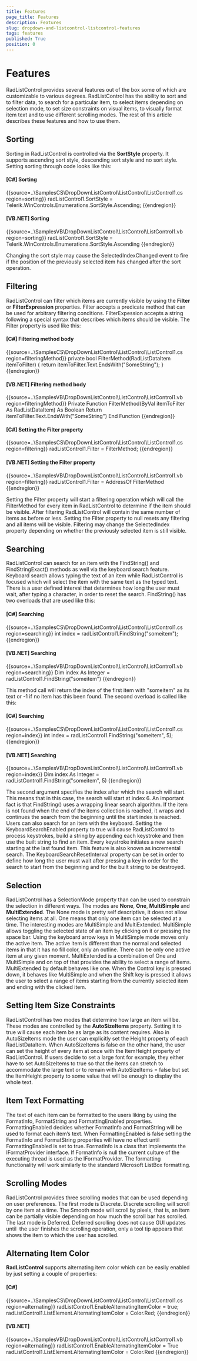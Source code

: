 ```yaml
---
title: Features
page_title: Features
description: Features
slug: dropdown-and-listcontrol-listcontrol-features
tags: features
published: True
position: 0
---
```


# Features



RadListControl provides several features out of the box some of which are customizable to various degrees. RadListControl has the ability to
        sort and to filter data, to search for a particular item, to select items depending on selection mode, to set size constraints on visual items, to
        visually format item text and to use different scrolling modes. The rest of this article describes these features and how to use them.
      



## Sorting



Sorting in RadListControl is controlled via the __SortStyle__ property. It supports ascending sort style, descending
          sort style and no sort style. Setting sorting through code looks like this:
        

#### __[C#] Sorting__

{{source=..\SamplesCS\DropDownListControl\ListControl\ListControl1.cs region=sorting}}
	            radListControl1.SortStyle = Telerik.WinControls.Enumerations.SortStyle.Ascending;
	{{endregion}}



#### __[VB.NET] Sorting__

{{source=..\SamplesVB\DropDownListControl\ListControl\ListControl1.vb region=sorting}}
	        radListControl1.SortStyle = Telerik.WinControls.Enumerations.SortStyle.Ascending
	{{endregion}}



Changing the sort style may cause the SelectedIndexChanged event to fire if the position of the previously selected item has changed
          after the sort operation.
        

## Filtering

RadListControl can filter which items are currently visible by using the __Filter__ or __FilterExpression__
          properties.
          Filter accepts a predicate method that can be used for arbitrary filtering conditions. FilterExpession accepts a string following a special syntax 
          that describes which items should be visible.
          The Filter property is used like this:
        

#### __[C#] Filtering method body__

{{source=..\SamplesCS\DropDownListControl\ListControl\ListControl1.cs region=filteringMethod}}
	        private bool FilterMethod(RadListDataItem itemToFilter)
	        {
	            return itemToFilter.Text.EndsWith("SomeString");
	        }
	{{endregion}}



#### __[VB.NET] Filtering method body__

{{source=..\SamplesVB\DropDownListControl\ListControl\ListControl1.vb region=filteringMethod}}
	    Private Function FilterMethod(ByVal itemToFilter As RadListDataItem) As Boolean
	        Return itemToFilter.Text.EndsWith("SomeString")
	    End Function
	{{endregion}}



#### __[C#] Setting the Filter property__

{{source=..\SamplesCS\DropDownListControl\ListControl\ListControl1.cs region=filtering}}
	            radListControl1.Filter = FilterMethod;
	{{endregion}}



#### __[VB.NET] Setting the Filter property__

{{source=..\SamplesVB\DropDownListControl\ListControl\ListControl1.vb region=filtering}}
	        radListControl1.Filter = AddressOf FilterMethod
	{{endregion}}



Setting the Filter property will start a filtering operation which will call the FilterMethod for every item in RadListControl to determine if the
          item should be visible. After filtering RadListControl will contain the same number of items as before or less. Setting the Filter property to null
          resets any filtering and all items will be visible. Filtering may change the SelectedIndex property depending on whether the previously selected item
          is still visible.
        

## Searching

RadListControl can search for an item with the FindString() and FindStringExact() methods as well via the keyboard search feature.
          Keyboard search allows typing the text of an item while RadListControl is focused which will select the item with the same text as the typed text.
          There is a user defined interval that determines how long the user must wait, after typing a character, in order to reset the search.
          FindString() has two overloads that are used like this:
        

#### __[C#] Searching__

{{source=..\SamplesCS\DropDownListControl\ListControl\ListControl1.cs region=searching}}
	            int index = radListControl1.FindString("someitem");
	{{endregion}}



#### __[VB.NET] Searching__

{{source=..\SamplesVB\DropDownListControl\ListControl\ListControl1.vb region=searching}}
	        Dim index As Integer = radListControl1.FindString("someitem")
	{{endregion}}



This method call will return the index of the first item with "someitem" as its text or -1 if no item has this been found.
          The second overload is called like this:
        

#### __[C#] Searching__

{{source=..\SamplesCS\DropDownListControl\ListControl\ListControl1.cs region=index}}
	            int index = radListControl1.FindString("someitem", 5);
	{{endregion}}



#### __[VB.NET] Searching__

{{source=..\SamplesVB\DropDownListControl\ListControl\ListControl1.vb region=index}}
	        Dim index As Integer = radListControl1.FindString("someitem", 5)
	{{endregion}}



The second argument specifies the index after which the search will start. This means that in this case, the search will start at index 6.
          An important fact is that FindString() uses a wrapping linear search algorithm. If the item is not found when the end of the items collection is
          reached, it wraps and continues the search from the beginning until the start index is reached. Users can also search for an item with the keyboard.
          Setting the KeyboardSearchEnabled property to true will cause RadListControl to process keystrokes, build a string by appending each keystroke and then
          use the built string to find an item. Every keystroke initiates a new search starting at the last found item. This feature is also known as incremental
          search. The KeyboardSearchResetInterval property can be set in order to define how long the user must wait after pressing a key in order for the search
          to start from the beginning and for the built string to be destroyed.
        

## Selection

RadListControl has a SelectionMode property than can be used to constrain the selection in different ways.
          The modes are __None__, __One__, __MultiSimple__ and
          __MultiExtended__. The None mode is pretty self descriptive, it does not allow selecting items at all.
          One means that only one item can be selected at a time.
          The interesting modes are MultiSimple and MultiExtended. MultiSimple allows toggling the selected state of an item by clicking on
          it or pressing the space bar. Using the keyboard arrow keys in MultiSimple mode moves only the active item. The active item is different
          than the normal and selected items in that it has no fill color, only an outline. There can be only one active item at any given moment.
          MultiExtended is a combination of One and MultiSimple and on top of that provides the ability to select a range of items. MultiExtended
          by default behaves like one. When the Control key is pressed down, it behaves like MultiSimple and when the Shift key is pressed it allows
          the user to select a range of items starting from the currently selected item and ending with the clicked item.
        

## Setting Item Size Constraints

RadListControl has two modes that determine how large an item will be. These modes are controlled by the
          __AutoSizeItems__ property. Setting it to true will cause each item be as large as its content requires. Also in
          AutoSizeItems mode the user can explicitly set the Height property of each RadListDataItem.
          When AutoSizeItems is false on the other hand, the user can set the height of every item at once with the ItemHeight property of RadListControl.
          If users decide to set a large font for example, they either have to set AutoSizeItems to true so that the items can stretch to accommodate the
          large text or to remain with AutoSizeItems = false but set the ItemHeight property to some value that will be enough to display the whole text.
        

## Item Text Formatting

The text of each item can be formatted to the users liking by using the FormatInfo, FormatString and FormattingEnabled properties.
          FormattingEnabled decides whether FormatInfo and FormatString will be used to format each item’s text. When FormattingEnabled is false setting the
          FormatInfo and FormatString properties will have no effect until FormattingEnabled is set to true.
          FormatInfo is a class that implements the IFormatProvider interface. If FormatInfo is null the current culture of the executing thread is used as the
          IFormatProvider. The formatting functionality will work similarly to the standard Microsoft ListBox formatting.
        

## Scrolling Modes

RadListControl provides three scrolling modes that can be used depending on user preferences.
          The first mode is Discrete. Discrete scrolling will scroll by one item at a time. The Smooth mode will scroll by pixels, that is,
          an item can be partially visible depending on how much the scroll bar has scrolled. The last mode is Deferred. Deferred scrolling does not
          cause GUI updates until  the user finishes the scrolling operation, only a tool tip appears that shows the item to which the user has scrolled.         
        

## Alternating Item Color

__RadListControl__ supports alternating item color which can be easily enabled by just setting a couple of properties:
        

#### __[C#]__

{{source=..\SamplesCS\DropDownListControl\ListControl\ListControl1.cs region=alternating}}
	            radListControl1.EnableAlternatingItemColor = true;
	            radListControl1.ListElement.AlternatingItemColor = Color.Red;
	{{endregion}}



#### __[VB.NET]__

{{source=..\SamplesVB\DropDownListControl\ListControl\ListControl1.vb region=alternating}}
	        radListControl1.EnableAlternatingItemColor = True
	        radListControl1.ListElement.AlternatingItemColor = Color.Red
	{{endregion}}


